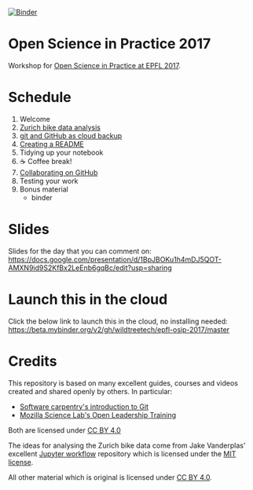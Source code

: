 [![Binder](https://beta.mybinder.org/badge.svg)](https://hub.beta.mybinder.org/user/ljcohen-epfl-osip-2017-9khllenf/tree)

# Open Science in Practice 2017
Workshop for [Open Science in Practice at EPFL 2017](https://osip2017.epfl.ch/).


# Schedule

1. Welcome
1. [Zurich bike data analysis](bikes-per-week.ipynb)
1. [git and GitHub as cloud backup](git-as-backup.md)
1. [Creating a README](write-a-readme.md)
1. Tidying up your notebook
1. ☕️ Coffee break!
1. [Collaborating on GitHub](github-collaboration.md)
1. Testing your work
1. Bonus material
    * binder


# Slides

Slides for the day that you can comment on: https://docs.google.com/presentation/d/1BpJBOKu1h4mDJ5QOT-AMXN9id9S2KfBx2LeEnb6gqBc/edit?usp=sharing


# Launch this in the cloud

Click the below link to launch this in the cloud, no installing needed:
https://beta.mybinder.org/v2/gh/wildtreetech/epfl-osip-2017/master


# Credits

This repository is based on many excellent guides, courses and videos created
and shared openly by others. In particular:

* [Software carpentry's introduction to Git](http://swcarpentry.github.io/git-novice/)
* [Mozilla Science Lab's Open Leadership Training](https://mozilla.github.io/open-leadership-training-series/)

Both are licensed under [CC BY 4.0](https://creativecommons.org/licenses/by/4.0/)

The ideas for analysing the Zurich bike data come from Jake Vanderplas' excellent
[Jupyter workflow](https://github.com/jakevdp/JupyterWorkflow) repository which
is licensed under the [MIT license](https://github.com/jakevdp/JupyterWorkflow/blob/master/LICENSE).

All other material which is original is licensed under [CC BY 4.0](https://creativecommons.org/licenses/by/4.0/).
